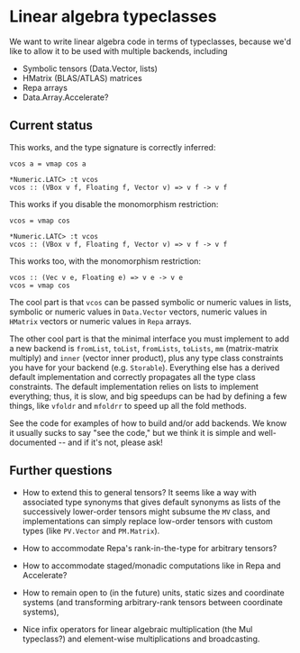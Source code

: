 Linear algebra typeclasses
========

We want to write linear algebra code in terms of typeclasses, because
we'd like to allow it to be used with multiple backends, including

 - Symbolic tensors (Data.Vector, lists)
 - HMatrix (BLAS/ATLAS) matrices
 - Repa arrays
 - Data.Array.Accelerate?

Current status
--------------

This works, and the type signature is correctly inferred:

    vcos a = vmap cos a

    *Numeric.LATC> :t vcos
    vcos :: (VBox v f, Floating f, Vector v) => v f -> v f
    
This works if you disable the monomorphism restriction: 

    vcos = vmap cos

    *Numeric.LATC> :t vcos
    vcos :: (VBox v f, Floating f, Vector v) => v f -> v f

This works too, with the monomorphism restriction: 

    vcos :: (Vec v e, Floating e) => v e -> v e
    vcos = vmap cos

The cool part is that `vcos` can be passed symbolic or numeric values
in lists, symbolic or numeric values in `Data.Vector` vectors, numeric
values in `HMatrix` vectors or numeric values in `Repa` arrays.

The other cool part is that the minimal interface you must implement
to add a new backend is `fromList`, `toList`, `fromLists`, `toLists`,
`mm` (matrix-matrix multiply) and `inner` (vector inner product), plus
any type class constraints you have for your backend
(e.g. `Storable`).  Everything else has a derived default
implementation and correctly propagates all the type class
constraints.  The default implementation relies on lists to implement
everything; thus, it is slow, and big speedups can be had by defining
a few things, like `vfoldr` and `mfoldrr` to speed up all the fold
methods.

See the code for examples of how to build and/or add backends.  We
know it usually sucks to say "see the code," but we think it is simple
and well-documented -- and if it's not, please ask!

Further questions
----------------

 - How to extend this to general tensors?  It seems like a way with
 associated type synonyms that gives default synonyms as lists of the
 successively lower-order tensors might subsume the `MV` class, and
 implementations can simply replace low-order tensors with custom
 types (like `PV.Vector` and `PM.Matrix`).

 - How to accommodate Repa's rank-in-the-type for arbitrary tensors?

 - How to accommodate staged/monadic computations like in Repa and
   Accelerate?

 - How to remain open to (in the future) units, static sizes and
 coordinate systems (and transforming arbitrary-rank tensors between
 coordinate systems),

 - Nice infix operators for linear algebraic multiplication (the Mul
 typeclass?) and element-wise multiplications and broadcasting.

